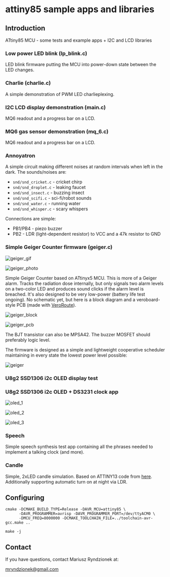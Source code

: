 attiny85 sample apps and libraries
==================================

Introduction
------------

ATtiny85 MCU - some tests and example apps + I2C and LCD libraries

### Low power LED blink (lp_blink.c)

LED blink firmware putting the MCU into power-down state
between the LED changes.

### Charlie (charlie.c)

A simple demonstration of PWM LED charlieplexing.

### I2C LCD display demonstration (main.c)

MQ6 readout and a progress bar on a LCD. 

### MQ6 gas sensor demonstration (mq_6.c)

MQ6 readout and a progress bar on a LCD. 

### Annoyatron

A simple circuit making different noises at random
intervals when left in the dark. The sounds/noises are:

 - `snd/snd_cricket.c` - cricket chirp
 - `snd/snd_droplet.c` - leaking faucet
 - `snd/snd_insect.c` - buzzing insect
 - `snd/snd_scifi.c` - sci-fi/robot sounds
 - `snd/snd_water.c` - running water
 - `snd/snd_whisper.c` - scary whispers

Connections are simple:
 - PB1/PB4 - piezo buzzer
 - PB2 - LDR (light-dependent resistor) to VCC and a 47k resistor to GND


### Simple Geiger Counter firmware (geiger.c)

![geiger_gif](design/geiger.gif)

![geiger_photo](design/geiger_photo.png)

Simple Geiger Counter based on ATtinyx5 MCU.
This is more of a Geiger alarm.
Tracks the radiation dose internally, but only signals two
alarm levels on a two-color LED and produces sound clicks
if the alarm level is breached. It's also designed to
be very low-power (battery life test ongoing).
No schematic yet, but here is a block diagram
and a veroboard-style PCB (made with [VeroRoute](https://sourceforge.net/projects/veroroute/)).

![geiger_block](design/geiger_block.png)

![geiger_pcb](design/geiger_pcb.png)

The BJT transistor can also be MPSA42.
The buzzer MOSFET should preferably logic level.

The firmware is designed as a simple and lightweight
cooperative scheduler maintaining in every state
the lowest power level possible: 

![geiger](design/geiger.png)

### U8g2 SSD1306 i2c OLED display test

### U8g2 SSD1306 i2c OLED + DS3231 clock app

![oled_1](images/oled_1.png)

![oled_2](images/oled_2.png)

![oled_3](images/oled_3.png)


### Speech

Simple speech synthesis test app containing all the phrases needed
to implement a talking clock (and more).

### Candle

Simple, 2xLED candle simulation. Based on ATTINY13 code from [here](https://sourceforge.net/projects/avrcandle/).
Additionally supporting automatic turn on at night via LDR.

Configuring
-----------

```
cmake -DCMAKE_BUILD_TYPE=Release -DAVR_MCU=attiny85 \
      -DAVR_PROGRAMMER=avrisp -DAVR_PROGRAMMER_PORT=/dev/ttyACM0 \
      -DMCU_FREQ=8000000 -DCMAKE_TOOLCHAIN_FILE=../toolchain-avr-gcc.make ..

make -j
```


Contact
-------
If you have questions, contact Mariusz Ryndzionek at:

<mryndzionek@gmail.com>
